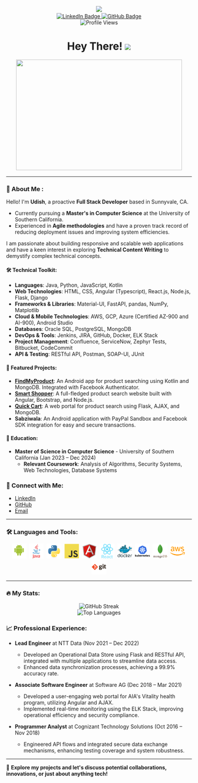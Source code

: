 <div align="center">
  <img src="https://media.giphy.com/media/M9gbBd9nbDrOTu1Mqx/giphy.gif" width="100"/>
  
  <div id="badges">
    <a href="https://www.linkedin.com/in/iudishkumar" target="_blank">
      <img src="https://img.shields.io/badge/LinkedIn-blue?style=for-the-badge&logo=linkedin&logoColor=white" alt="LinkedIn Badge"/>
    </a>
    <a href="https://github.com/udishkumar" target="_blank">
      <img src="https://img.shields.io/badge/GitHub-black?style=for-the-badge&logo=github&logoColor=white" alt="GitHub Badge"/>
    </a>
  </div>
  
  <img src="https://komarev.com/ghpvc/?username=udishkumar&style=flat-square&color=blue" alt="Profile Views"/>
  
  <h1> Hey There! <img src="https://media.giphy.com/media/hvRJCLFzcasrR4ia7z/giphy.gif" width="30px"/></h1>
</div>

<div align="center">
  <img src="https://media.giphy.com/media/dWesBcTLavkZuG35MI/giphy.gif" width="450" height="300"/>
</div>

---

### 🌟 About Me :

Hello! I'm **Udish**, a proactive **Full Stack Developer** based in Sunnyvale, CA. 
- Currently pursuing a **Master's in Computer Science** at the University of Southern California.
- Experienced in **Agile methodologies** and have a proven track record of reducing deployment issues and improving system efficiencies.

I am passionate about building responsive and scalable web applications and have a keen interest in exploring **Technical Content Writing** to demystify complex technical concepts.

#### 🛠️ Technical Toolkit:
- **Languages**: Java, Python, JavaScript, Kotlin
- **Web Technologies**: HTML, CSS, Angular (Typescript), React.js, Node.js, Flask, Django
- **Frameworks & Libraries**: Material-UI, FastAPI, pandas, NumPy, Matplotlib
- **Cloud & Mobile Technologies**: AWS, GCP, Azure (Certified AZ-900 and AI-900), Android Studio
- **Databases**: Oracle SQL, PostgreSQL, MongoDB
- **DevOps & Tools**: Jenkins, JIRA, GitHub, Docker, ELK Stack
- **Project Management**: Confluence, ServiceNow, Zephyr Tests, Bitbucket, CodeCommit
- **API & Testing**: RESTful API, Postman, SOAP-UI, JUnit

#### 🚀 Featured Projects:
- **[FindMyProduct](https://play.google.com/store/apps/details?id=com.example.findmyproduct)**: An Android app for product searching using Kotlin and MongoDB. Integrated with Facebook Authenticator.
- **[Smart Shopper](https://github.com/udishkumar/smart-shopper)**: A full-fledged product search website built with Angular, Bootstrap, and Node.js.
- **[Quick Cart](https://github.com/udishkumar/quick-cart)**: A web portal for product search using Flask, AJAX, and MongoDB.
- **Sabziwala**: An Android application with PayPal Sandbox and Facebook SDK integration for easy and secure transactions.

#### 🏫 Education:
- **Master of Science in Computer Science** - University of Southern California (Jan 2023 – Dec 2024)
  - **Relevant Coursework**: Analysis of Algorithms, Security Systems, Web Technologies, Database Systems

### 🔗 Connect with Me:
- [LinkedIn](https://www.linkedin.com/in/iudishkumar/)
- [GitHub](https://github.com/udishkumar)
- [Email](mailto:udishkum@usc.edu)

---

### 🛠️ Languages and Tools:

<div align="center">
  <img src="https://github.com/devicons/devicon/blob/master/icons/android/android-original-wordmark.svg" title="Android" alt="Android" width="40" height="40"/>&nbsp;
  <img src="https://github.com/devicons/devicon/blob/master/icons/java/java-original-wordmark.svg" title="Java" alt="Java" width="40" height="40"/>&nbsp;
  <img src="https://github.com/devicons/devicon/blob/master/icons/python/python-original.svg" title="Python" alt="Python" width="40" height="40"/>&nbsp;
  <img src="https://github.com/devicons/devicon/blob/master/icons/javascript/javascript-original.svg" title="JavaScript" alt="JavaScript" width="40" height="40"/>&nbsp;
  <img src="https://github.com/devicons/devicon/blob/master/icons/angularjs/angularjs-original.svg" title="AngularJS" alt="AngularJS" width="40" height="40"/>&nbsp;
  <img src="https://github.com/devicons/devicon/blob/master/icons/react/react-original-wordmark.svg" title="React" alt="React" width="40" height="40"/>&nbsp;
  <img src="https://github.com/devicons/devicon/blob/master/icons/docker/docker-original-wordmark.svg" title="Docker" alt="Docker" width="40" height="40"/>&nbsp;
  <img src="https://github.com/devicons/devicon/blob/master/icons/kubernetes/kubernetes-original-wordmark.svg" title="Kubernetes" alt="Kubernetes" width="40" height="40"/>&nbsp;
  <img src="https://github.com/devicons/devicon/blob/master/icons/mongodb/mongodb-original-wordmark.svg" title="MongoDB"  alt="MongoDB" width="40" height="40"/>&nbsp;
  <img src="https://github.com/devicons/devicon/blob/master/icons/amazonwebservices/amazonwebservices-plain-wordmark.svg" title="AWS" alt="AWS" width="40" height="40"/>&nbsp;
  <img src="https://github.com/devicons/devicon/blob/master/icons/git/git-original-wordmark.svg" title="Git" **alt="Git" width="40" height="40"/>
</div>

---

### 🔥 My Stats:
<div align="center">
  <img src="https://github-readme-streak-stats.herokuapp.com?user=udishkumar&hide_border=true&date_format=M%20j%5B%2C%20Y%5D" alt="GitHub Streak"/>
  <br/>
  <img src="https://github-readme-stats.vercel.app/api/top-langs/?username=udishkumar&layout=compact" alt="Top Languages"/>
</div>

### 📈 Professional Experience:

- **Lead Engineer** at NTT Data (Nov 2021 – Dec 2022)
  - Developed an Operational Data Store using Flask and RESTful API, integrated with multiple applications to streamline data access.
  - Enhanced data synchronization processes, achieving a 99.9% accuracy rate.

- **Associate Software Engineer** at Software AG (Dec 2018 – Mar 2021)
  - Developed a user-engaging web portal for AIA's Vitality health program, utilizing Angular and AJAX.
  - Implemented real-time monitoring using the ELK Stack, improving operational efficiency and security compliance.

- **Programmer Analyst** at Cognizant Technology Solutions (Oct 2016 – Nov 2018)
  - Engineered API flows and integrated secure data exchange mechanisms, enhancing testing coverage and system robustness.

---

📝 **Explore my projects and let's discuss potential collaborations, innovations, or just about anything tech!**

